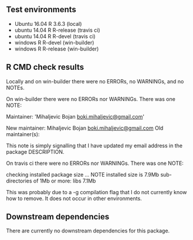 ## Test environments
* Ubuntu 16.04 R 3.6.3 (local)
* ubuntu 14.04 R R-release (travis ci)
* ubuntu 14.04 R R-devel (travis ci)
* windows R R-devel (win-builder) 
* windows R R-release (win-builder) 

## R CMD check results   
Locally and on win-builder there were no ERRORs, no WARNINGs, and no NOTEs.  

On win-builder there were no ERRORs nor WARNINGs. There was one NOTE:

  Maintainer: 'Mihaljevic Bojan <boki.mihaljevic@gmail.com>'
  
  New maintainer:
    Mihaljevic Bojan <boki.mihaljevic@gmail.com>
  Old maintainer(s):
  
This note is simply signalling that I have updated my email address in the package DESCRIPTION. 
  
On travis ci there were no ERRORs nor WARNINGs. There was one NOTE:

  checking installed package size ... NOTE 
    installed size is  7.9Mb 
    sub-directories of 1Mb or more: 
      libs   7.1Mb  
      
This was probably due to a -g compilation flag that I do not currently know how to remove. It does not occur in other environments. 



## Downstream dependencies
There are currently no downstream dependencies for this package.